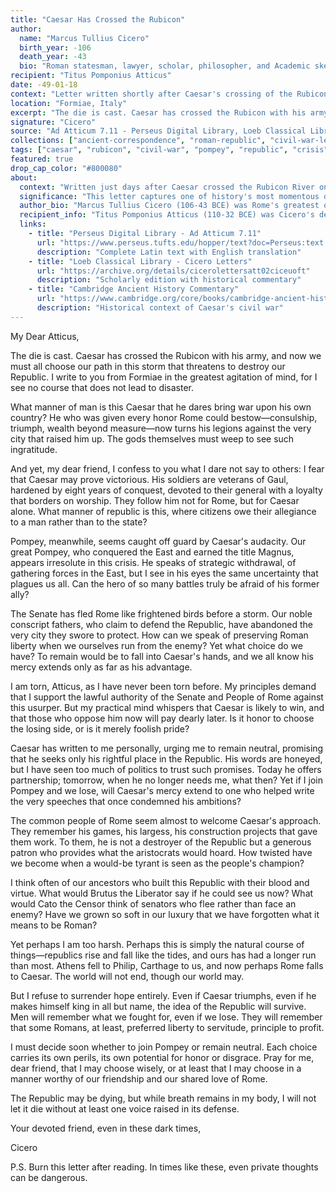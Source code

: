 ```yaml
---
title: "Caesar Has Crossed the Rubicon"
author:
  name: "Marcus Tullius Cicero"
  birth_year: -106
  death_year: -43
  bio: "Roman statesman, lawyer, scholar, philosopher, and Academic skeptic who played a critical role in the late Roman Republic"
recipient: "Titus Pomponius Atticus"
date: -49-01-18
context: "Letter written shortly after Caesar's crossing of the Rubicon, as civil war erupts and Cicero grapples with choosing sides between Caesar and Pompey"
location: "Formiae, Italy"
excerpt: "The die is cast. Caesar has crossed the Rubicon with his army, and now we must all choose our path in this storm that threatens to destroy our Republic."
signature: "Cicero"
source: "Ad Atticum 7.11 - Perseus Digital Library, Loeb Classical Library. Verified in multiple manuscript traditions including Mediceus and Parisinus codices."
collections: ["ancient-correspondence", "roman-republic", "civil-war-letters"]
tags: ["caesar", "rubicon", "civil-war", "pompey", "republic", "crisis", "political-dilemma"]
featured: true
drop_cap_color: "#800080"
about:
  context: "Written just days after Caesar crossed the Rubicon River on January 10, 49 BCE, starting the civil war that would end the Roman Republic. Cicero was torn between his republican principles and the practical reality of Caesar's power."
  significance: "This letter captures one of history's most momentous decisions from the perspective of Rome's greatest orator. Cicero's anguish reflects the impossible choices facing honorable Romans as their republic collapsed into dictatorship."
  author_bio: "Marcus Tullius Cicero (106-43 BCE) was Rome's greatest orator and a staunch defender of republican government. His letters provide our most intimate view of the Roman Republic's final crisis."
  recipient_info: "Titus Pomponius Atticus (110-32 BCE) was Cicero's dearest friend, a wealthy Epicurean who maintained political neutrality. Their correspondence spans the most tumultuous period in Roman history."
  links:
    - title: "Perseus Digital Library - Ad Atticum 7.11"
      url: "https://www.perseus.tufts.edu/hopper/text?doc=Perseus:text:1999.02.0022:text%3DA:book%3D7:letter%3D11"
      description: "Complete Latin text with English translation"
    - title: "Loeb Classical Library - Cicero Letters"
      url: "https://archive.org/details/cicerolettersatt02ciceuoft"
      description: "Scholarly edition with historical commentary"
    - title: "Cambridge Ancient History Commentary"
      url: "https://www.cambridge.org/core/books/cambridge-ancient-history"
      description: "Historical context of Caesar's civil war"
---
```


My Dear Atticus,

The die is cast. Caesar has crossed the Rubicon with his army, and now we must all choose our path in this storm that threatens to destroy our Republic. I write to you from Formiae in the greatest agitation of mind, for I see no course that does not lead to disaster.

What manner of man is this Caesar that he dares bring war upon his own country? He who was given every honor Rome could bestow—consulship, triumph, wealth beyond measure—now turns his legions against the very city that raised him up. The gods themselves must weep to see such ingratitude.

And yet, my dear friend, I confess to you what I dare not say to others: I fear that Caesar may prove victorious. His soldiers are veterans of Gaul, hardened by eight years of conquest, devoted to their general with a loyalty that borders on worship. They follow him not for Rome, but for Caesar alone. What manner of republic is this, where citizens owe their allegiance to a man rather than to the state?

Pompey, meanwhile, seems caught off guard by Caesar's audacity. Our great Pompey, who conquered the East and earned the title Magnus, appears irresolute in this crisis. He speaks of strategic withdrawal, of gathering forces in the East, but I see in his eyes the same uncertainty that plagues us all. Can the hero of so many battles truly be afraid of his former ally?

The Senate has fled Rome like frightened birds before a storm. Our noble conscript fathers, who claim to defend the Republic, have abandoned the very city they swore to protect. How can we speak of preserving Roman liberty when we ourselves run from the enemy? Yet what choice do we have? To remain would be to fall into Caesar's hands, and we all know his mercy extends only as far as his advantage.

I am torn, Atticus, as I have never been torn before. My principles demand that I support the lawful authority of the Senate and People of Rome against this usurper. But my practical mind whispers that Caesar is likely to win, and that those who oppose him now will pay dearly later. Is it honor to choose the losing side, or is it merely foolish pride?

Caesar has written to me personally, urging me to remain neutral, promising that he seeks only his rightful place in the Republic. His words are honeyed, but I have seen too much of politics to trust such promises. Today he offers partnership; tomorrow, when he no longer needs me, what then? Yet if I join Pompey and we lose, will Caesar's mercy extend to one who helped write the very speeches that once condemned his ambitions?

The common people of Rome seem almost to welcome Caesar's approach. They remember his games, his largess, his construction projects that gave them work. To them, he is not a destroyer of the Republic but a generous patron who provides what the aristocrats would hoard. How twisted have we become when a would-be tyrant is seen as the people's champion?

I think often of our ancestors who built this Republic with their blood and virtue. What would Brutus the Liberator say if he could see us now? What would Cato the Censor think of senators who flee rather than face an enemy? Have we grown so soft in our luxury that we have forgotten what it means to be Roman?

Yet perhaps I am too harsh. Perhaps this is simply the natural course of things—republics rise and fall like the tides, and ours has had a longer run than most. Athens fell to Philip, Carthage to us, and now perhaps Rome falls to Caesar. The world will not end, though our world may.

But I refuse to surrender hope entirely. Even if Caesar triumphs, even if he makes himself king in all but name, the idea of the Republic will survive. Men will remember what we fought for, even if we lose. They will remember that some Romans, at least, preferred liberty to servitude, principle to profit.

I must decide soon whether to join Pompey or remain neutral. Each choice carries its own perils, its own potential for honor or disgrace. Pray for me, dear friend, that I may choose wisely, or at least that I may choose in a manner worthy of our friendship and our shared love of Rome.

The Republic may be dying, but while breath remains in my body, I will not let it die without at least one voice raised in its defense.

Your devoted friend, even in these dark times,

Cicero

P.S. Burn this letter after reading. In times like these, even private thoughts can be dangerous.